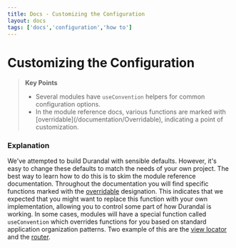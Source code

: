 ```yaml
---
title: Docs - Customizing the Configuration
layout: docs
tags: ['docs','configuration','how to']
---
```

# Customizing the Configuration
#### 

<blockquote>
  <strong>Key Points</strong>
  <ul>
    <li>
        Several modules have <code>useConvention</code> helpers for common configuration options.
    </li>
    <li>
        In the module reference docs, various functions are marked with [overridable](/documentation/Overridable), indicating a point of customization.
    </li>
  </ul>
</blockquote>

### Explanation

We've attempted to build Durandal with sensible defaults. However, it's easy to change these defaults to match the needs of your own project.
The best way to learn how to do this is to skim the module reference documentation.
Throughout the documentation you will find specific functions marked with the [overridable](/documentation/Overridable) designation.
This indicates that we expected that you might want to replace this function with your own implementation, allowing  you to control some part of how Durandal is working.
In some cases, modules will have a special function called `useConvention` which overrides functions for you based on standard application organization patterns.
Two example of this are the [view locator](/documentation/View-Locator) and the [router](/documentation/Router).